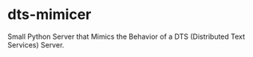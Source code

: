 # dts-mimicer
Small Python Server that Mimics the Behavior of a DTS (Distributed Text Services) Server.
